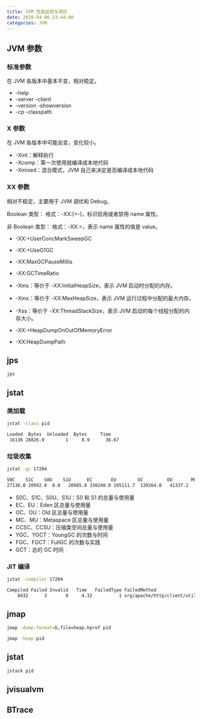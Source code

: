 ```yaml
---
title: JVM 性能监控与调优
date: 2020-04-06 13:44:00
categories: JVM
---
```

## JVM 参数
### 标准参数
在 JVM 各版本中基本不变，相对稳定。

* -help
* -server -client
* -version -showversion
* -cp -classpath

### X 参数
在 JVM 各版本中可能会变，变化较小。

* -Xint：解释执行
* -Xcomp：第一次使用就编译成本地代码
* -Xmixed：混合模式，JVM 自己来决定是否编译成本地代码

### XX 参数
相对不稳定，主要用于 JVM 调优和 Debug。

Boolean 类型：
格式：-XX:[+-]<name>，标识启用或者禁用 name 属性。

非 Boolean 类型：
格式：-XX:<name>=<value>，表示 name 属性的值是 value。

* -XX:+UserConcMarkSweepGC
* -XX:+UseG1GC

* -XX:MaxGCPauseMillis
* -XX:GCTimeRatio
* -Xms：等价于 -XX:InitialHeapSize，表示 JVM 启动时分配的内存。
* -Xmx：等价于 -XX:MaxHeapSize，表示 JVM 运行过程中分配的最大内存。
* -Xss：等价于 -XX:ThreadStackSize，表示 JVM 启动的每个线程分配的内存大小。

* -XX:+HeapDumpOnOutOfMemoryError
* -XX:HeapDumpPath

## jps
```bash
jps
```

## jstat
### 类加载
```bash
jstat -class pid

Loaded  Bytes  Unloaded  Bytes     Time
 16136 28826.9        1     0.9      36.67
```

### 垃圾收集
```bash
jstat -gc 17204

S0C    S1C    S0U    S1U      EC       EU        OC         OU       MC     MU    CCSC   CCSU   YGC     YGCT    FGC    FGCT     GCT
27136.0 20992.0  0.0   20985.8 330240.0 105111.7  139264.0   41337.2   82688.0 77595.2 11776.0 10855.5     19    1.042   3      0.528    1.570
```

* S0C、S1C、S0U、S1U：S0 和 S1 的总量与使用量
* EC、EU：Eden 区总量与使用量
* OC、OU：Old 区总量与使用量
* MC、MU：Metaspace 区总量与使用量
* CCSC、CCSU：压缩类空间总量与使用量
* YGC、YGCT：YoungGC 的次数与时间
* FGC、FGCT：FullGC 的次数与实践
* GCT：总的 GC 时间

### JIT 编译
```bash
jstat -compiler 17204

Compiled Failed Invalid   Time   FailedType FailedMethod
    8432      3       0     4.32          1 org/apache/http/client/utils/URLEncodedUtils parse
```

## jmap
```bash
jmap -dump:format=b,file=heap.hprof pid
```

```bash
jmap -heap pid
```

## jstat
```bash
jstack pid
```

## jvisualvm

## BTrace